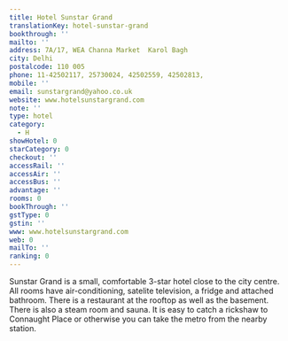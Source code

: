```yaml
---
title: Hotel Sunstar Grand
translationKey: hotel-sunstar-grand
bookthrough: ''
mailto: ''
address: 7A/17, WEA Channa Market  Karol Bagh
city: Delhi
postalcode: 110 005
phone: 11-42502117, 25730024, 42502559, 42502813,
mobile: ''
email: sunstargrand@yahoo.co.uk
website: www.hotelsunstargrand.com
note: ''
type: hotel
category:
  - H
showHotel: 0
starCategory: 0
checkout: ''
accessRail: ''
accessAir: ''
accessBus: ''
advantage: ''
rooms: 0
bookThrough: ''
gstType: 0
gstin: ''
www: www.hotelsunstargrand.com
web: 0
mailTo: ''
ranking: 0
---
```







Sunstar Grand is a small, comfortable 3-star hotel close to the city centre.  All rooms have air-conditioning, satelite television, a fridge and attached bathroom. There is a restaurant at the rooftop as well as the basement. There is also a steam room and sauna. It is easy to catch a rickshaw to Connaught Place or otherwise you can take the metro from the nearby station.  